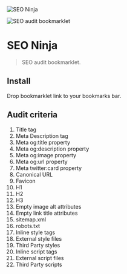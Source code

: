 ![SEO Ninja](https://dummyimage.com/1000x300/255A62/ffffff&text=SEO+Ninja)

![SEO audit bookmarklet](https://dummyimage.com/1000x100/255A62/ffffff&text=SEO+audit+bookmarklet)


SEO Ninja
=========

> SEO audit bookmarklet.


Install
-------

Drop bookmarklet link to your bookmarks bar.


Audit criteria
--------------

<ol>
	<li>Title tag</li>
	<li>Meta Description tag</li>
	<li>Meta og:title property</li>
	<li>Meta og:description property</li>
	<li>Meta og:image property</li>
	<li>Meta og:url property</li>
	<li>Meta twitter:card property</li>
	<li>Canonical URL</li>
	<li>Favicon</li>
	<li>H1</li>
	<li>H2</li>
	<li>H3</li>
	<li>Empty image alt attributes</li>
	<li>Empty link title attributes</li>
	<li>sitemap.xml</li>
	<li>robots.txt</li>
	<li>Inline style tags</li>
	<li>External style files</li>
	<li>Third Party styles</li>
	<li>Inline script tags</li>
	<li>External script files</li>
	<li>Third Party scripts</li>
</ol>
